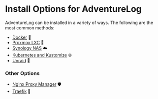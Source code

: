 # Install Options for AdventureLog

AdventureLog can be installed in a variety of ways. The following are the most common methods:

- [Docker](docker.md) 🐳
- [Proxmox LXC](proxmox_lxc.md) 🐧
- [Synology NAS](synology_nas.md) ☁️
- [Kubernetes and Kustomize](kustomize.md) 🌐
- [Unraid](unraid.md) 🧡

### Other Options

- [Nginx Proxy Manager](nginx_proxy_manager.md) 🛡
- [Traefik](traefik.md) 🚀

